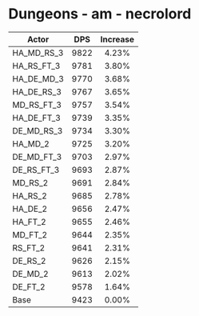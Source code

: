 # Dungeons - am - necrolord
| Actor | DPS | Increase |
|---|:---:|:---:|
|HA_MD_RS_3|9822|4.23%|
|HA_RS_FT_3|9781|3.80%|
|HA_DE_MD_3|9770|3.68%|
|HA_DE_RS_3|9767|3.65%|
|MD_RS_FT_3|9757|3.54%|
|HA_DE_FT_3|9739|3.35%|
|DE_MD_RS_3|9734|3.30%|
|HA_MD_2|9725|3.20%|
|DE_MD_FT_3|9703|2.97%|
|DE_RS_FT_3|9693|2.87%|
|MD_RS_2|9691|2.84%|
|HA_RS_2|9685|2.78%|
|HA_DE_2|9656|2.47%|
|HA_FT_2|9655|2.46%|
|MD_FT_2|9644|2.35%|
|RS_FT_2|9641|2.31%|
|DE_RS_2|9626|2.15%|
|DE_MD_2|9613|2.02%|
|DE_FT_2|9578|1.64%|
|Base|9423|0.00%|
